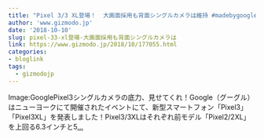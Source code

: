 ```yaml
---
title: "Pixel 3/3 XL登場！  大画面採用も背面シングルカメラは維持 #madebygoogle"
author: 'www.gizmodo.jp'
date: '2018-10-10'
slug: pixel-33-xl登場-大画面採用も背面シングルカメラは
link: https://www.gizmodo.jp/2018/10/177055.html
categories:
- bloglink
tags:
  - gizmodojp
---
```


Image:GooglePixel3シングルカメラの底力、見せてくれ！Google（グーグル）はニューヨークにて開催されたイベントにて、新型スマートフォン「Pixel3」「Pixel3XL」を発表しました！Pixel3/3XLはそれぞれ前モデル「Pixel2/2XL」を上回る6.3インチと5[... <i class="fas fa-external-link-alt"></i>](https://www.gizmodo.jp/2018/10/177055.html)

